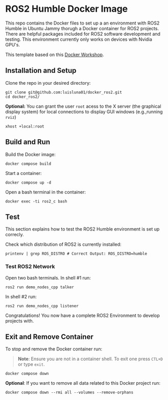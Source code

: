 # ROS2 Humble Docker Image
This repo contains the Docker files to set up a an environment with ROS2 Humble in Ubuntu Jammy thorugh a Docker container for ROS2 projects. There are helpful packages included for ROS2 software development and testing. This environment currently only works on devices with Nvidia GPU's.

This template based on this [Docker Workshop](https://github.com/ut-texas-robotics/docker_workshop).

## Installation and Setup
Clone the repo in your desired directory:
```
git clone git@github.com:luisluna01/docker_ros2.git
cd docker_ros2/
```
**Optional:** You can grant the user `root` acess to the X server (the graphical display system) for local connections to display GUI windows (e.g.,running `rviz`)
```
xhost +local:root
```

## Build and Run
Build the Docker image:
```
docker compose build
```

Start a container:
```
docker compose up -d
```

Open a bash terminal in the container:
```
docker exec -ti ros2_c bash
```

## Test
This section explains how to test the ROS2 Humble environment is set up correcly.


Check which distribution of ROS2 is currently installed:
```
printenv | grep ROS_DISTRO # Correct Output: ROS_DISTRO=humble
```

### Test ROS2 Network
Open two bash terminals. In shell #1 run:
```
ros2 run demo_nodes_cpp talker
```

In shell #2 run:
```
ros2 run demo_nodes_cpp listener
```

Congratulations! You now have a complete ROS2 Environment to develop projects with.

## Exit and Remove Container
To stop and remove the Docker container run:
> **Note**: Ensure you are not in a container shell. To exit one press `CTL+D` or type `exit`.
```
docker compose down
```

**Optional**: If you want to remove all data related to this Docker project run:
```
docker compose down --rmi all --volumes --remove-orphans
```